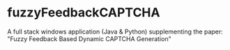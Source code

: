 # fuzzyFeedbackCAPTCHA
A full stack windows application (Java &amp; Python) supplementing the paper: "Fuzzy Feedback Based Dynamic CAPTCHA Generation"
